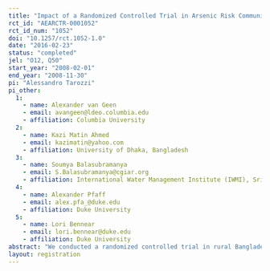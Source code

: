 ```yaml
---
title: "Impact of a Randomized Controlled Trial in Arsenic Risk Communication on Household Water-Source Choices in Bangladesh"
rct_id: "AEARCTR-0001052"
rct_id_num: "1052"
doi: "10.1257/rct.1052-1.0"
date: "2016-02-23"
status: "completed"
jel: "O12, Q50"
start_year: "2008-02-01"
end_year: "2008-11-30"
pi: "Alessandro Tarozzi"
pi_other:
  1:
    - name: Alexander van Geen
    - email: avangeen@ldeo.columbia.edu
    - affiliation: Columbia University
  2:
    - name: Kazi Matin Ahmed
    - email: kazimatin@yahoo.com
    - affiliation: University of Dhaka, Bangladesh
  3:
    - name: Soumya Balasubramanya
    - email: S.Balasubramanya@cgiar.org
    - affiliation: International Water Management Institute (IWMI), Sri Lanka
  4:
    - name: Alexander Pfaff
    - email: alex.pfa_@duke.edu
    - affiliation: Duke University
  5:
    - name: Lori Bennear
    - email: lori.bennear@duke.edu
    - affiliation: Duke University
abstract: "We conducted a randomized controlled trial in rural Bangladesh to examine how household drinking-water choices were affected by two different messages about risk from naturally occurring groundwater arsenic. Households in both randomized treatment arms were informed about the arsenic level in their well and whether that level was above or below the Bangladesh standard for arsenic. Households in one group of villages were encouraged to seek water from wells below the national standard. Households in the second group of villages received additional information explaining that lower-arsenic well water is always safer and these households were encouraged to seek water from wells with lower levels of arsenic, irrespective of the national standard. A simple model of household drinking-water choice indicates that the effect of the emphasis message is theoretically ambiguous. Empirically, we find that the richer message had a negative, but insignificant, effect on well-switching rates, but the estimates are sufficiently precise that we can rule out large positive effects. The main policy implication of this finding is that a one-time oral message conveying richer information on arsenic risks, while inexpensive and easily scalable, is unlikely to be successful in reducing exposure relative to the status-quo policy."
layout: registration
---
```


